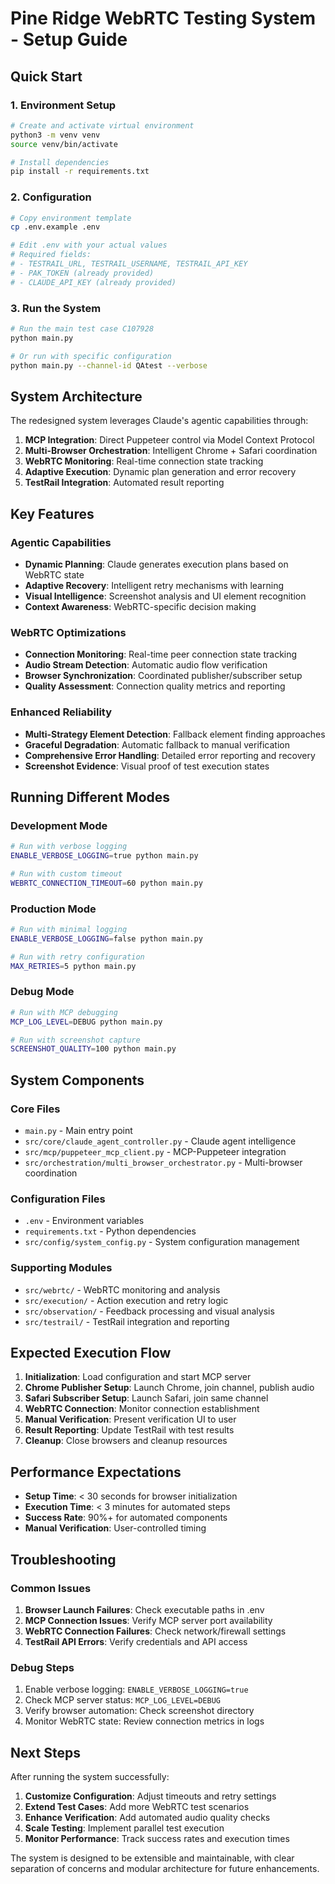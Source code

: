 # Pine Ridge WebRTC Testing System - Setup Guide

## Quick Start

### 1. Environment Setup
```bash
# Create and activate virtual environment
python3 -m venv venv
source venv/bin/activate

# Install dependencies
pip install -r requirements.txt
```

### 2. Configuration
```bash
# Copy environment template
cp .env.example .env

# Edit .env with your actual values
# Required fields:
# - TESTRAIL_URL, TESTRAIL_USERNAME, TESTRAIL_API_KEY
# - PAK_TOKEN (already provided)
# - CLAUDE_API_KEY (already provided)
```

### 3. Run the System
```bash
# Run the main test case C107928
python main.py

# Or run with specific configuration
python main.py --channel-id QAtest --verbose
```

## System Architecture

The redesigned system leverages Claude's agentic capabilities through:

1. **MCP Integration**: Direct Puppeteer control via Model Context Protocol
2. **Multi-Browser Orchestration**: Intelligent Chrome + Safari coordination
3. **WebRTC Monitoring**: Real-time connection state tracking
4. **Adaptive Execution**: Dynamic plan generation and error recovery
5. **TestRail Integration**: Automated result reporting

## Key Features

### Agentic Capabilities
- **Dynamic Planning**: Claude generates execution plans based on WebRTC state
- **Adaptive Recovery**: Intelligent retry mechanisms with learning
- **Visual Intelligence**: Screenshot analysis and UI element recognition
- **Context Awareness**: WebRTC-specific decision making

### WebRTC Optimizations
- **Connection Monitoring**: Real-time peer connection state tracking
- **Audio Stream Detection**: Automatic audio flow verification
- **Browser Synchronization**: Coordinated publisher/subscriber setup
- **Quality Assessment**: Connection quality metrics and reporting

### Enhanced Reliability
- **Multi-Strategy Element Detection**: Fallback element finding approaches
- **Graceful Degradation**: Automatic fallback to manual verification
- **Comprehensive Error Handling**: Detailed error reporting and recovery
- **Screenshot Evidence**: Visual proof of test execution states

## Running Different Modes

### Development Mode
```bash
# Run with verbose logging
ENABLE_VERBOSE_LOGGING=true python main.py

# Run with custom timeout
WEBRTC_CONNECTION_TIMEOUT=60 python main.py
```

### Production Mode
```bash
# Run with minimal logging
ENABLE_VERBOSE_LOGGING=false python main.py

# Run with retry configuration
MAX_RETRIES=5 python main.py
```

### Debug Mode
```bash
# Run with MCP debugging
MCP_LOG_LEVEL=DEBUG python main.py

# Run with screenshot capture
SCREENSHOT_QUALITY=100 python main.py
```

## System Components

### Core Files
- `main.py` - Main entry point
- `src/core/claude_agent_controller.py` - Claude agent intelligence
- `src/mcp/puppeteer_mcp_client.py` - MCP-Puppeteer integration
- `src/orchestration/multi_browser_orchestrator.py` - Multi-browser coordination

### Configuration Files
- `.env` - Environment variables
- `requirements.txt` - Python dependencies
- `src/config/system_config.py` - System configuration management

### Supporting Modules
- `src/webrtc/` - WebRTC monitoring and analysis
- `src/execution/` - Action execution and retry logic
- `src/observation/` - Feedback processing and visual analysis
- `src/testrail/` - TestRail integration and reporting

## Expected Execution Flow

1. **Initialization**: Load configuration and start MCP server
2. **Chrome Publisher Setup**: Launch Chrome, join channel, publish audio
3. **Safari Subscriber Setup**: Launch Safari, join same channel
4. **WebRTC Connection**: Monitor connection establishment
5. **Manual Verification**: Present verification UI to user
6. **Result Reporting**: Update TestRail with test results
7. **Cleanup**: Close browsers and cleanup resources

## Performance Expectations

- **Setup Time**: < 30 seconds for browser initialization
- **Execution Time**: < 3 minutes for automated steps
- **Success Rate**: 90%+ for automated components
- **Manual Verification**: User-controlled timing

## Troubleshooting

### Common Issues
1. **Browser Launch Failures**: Check executable paths in .env
2. **MCP Connection Issues**: Verify MCP server port availability
3. **WebRTC Connection Failures**: Check network/firewall settings
4. **TestRail API Errors**: Verify credentials and API access

### Debug Steps
1. Enable verbose logging: `ENABLE_VERBOSE_LOGGING=true`
2. Check MCP server status: `MCP_LOG_LEVEL=DEBUG`
3. Verify browser automation: Check screenshot directory
4. Monitor WebRTC state: Review connection metrics in logs

## Next Steps

After running the system successfully:

1. **Customize Configuration**: Adjust timeouts and retry settings
2. **Extend Test Cases**: Add more WebRTC test scenarios
3. **Enhance Verification**: Add automated audio quality checks
4. **Scale Testing**: Implement parallel test execution
5. **Monitor Performance**: Track success rates and execution times

The system is designed to be extensible and maintainable, with clear separation of concerns and modular architecture for future enhancements.